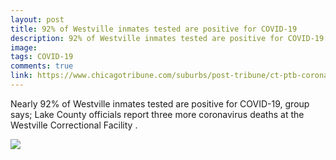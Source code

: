 ```yaml
---
layout: post
title: 92% of Westville inmates tested are positive for COVID-19
description: 92% of Westville inmates tested are positive for COVID-19
image: 
tags: COVID-19
comments: true
link: https://www.chicagotribune.com/suburbs/post-tribune/ct-ptb-corona-update-st-0423-20200422-zmkdmb2k6ncbnkh7zc6nxxzasa-story.html
---
```

Nearly 92% of Westville inmates tested are positive for COVID-19, group
says; Lake County officials report three more coronavirus deaths at the
Westville Correctional Facility .

![](https://lh5.googleusercontent.com/V1MjW6mCvXjfq4rQgbGEp8XJXEuKLNWWnU2RGEWAnGhWh3pu_fUwOfoWTivDOQRM1N6S2bWMrXwJy4cx8aSGzUYNNuOat-_8wTnBhtZkXfiN4EPRkA=w1280)
